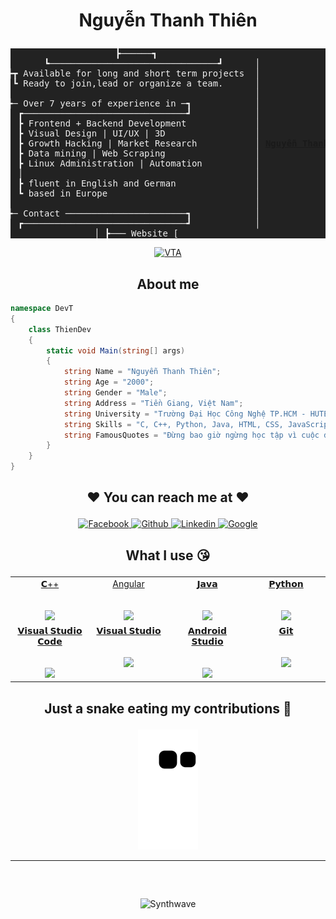 # <p align="center">Nguyễn Thanh Thiên</p>

<pre style="background-color: #222; color: #eee;display: flex; justify-content: center;align-items: center;">
<center style="display: flex; justify-content: center;align-items: center;">
						<span>
						<span style="color: #4FED4F;">[PRIM4T@outreach <span style="color: #eee;">email</span>]$</span> send mail                
						Generating mail...                                
          ┏┓     ┏───┓           ┏────┳───┓       
  ████████┛███████┏██┗████████─███████┗█████████  
                 ┗┛ ┏──┛                          
   ██████┓ ██████ ┏██ ██    ██ ██   ██┓████████   
   ██   ██┓██   ██│██┓███  ███ ██   ██│  ┏██      
   ██████ ┗██████─┛██│████████ ███████┗┳─┫██      
   ██      ██   ██ ██┗██ ██ ██─┛    ██ │ ┗██      
   ██      ██   ██ ██ ██    ██      ██─┛  ██      
                   ┏┛                             
  ████████─███████─██─████████─███████ █████████  
                 ┗─┫  ┏┛ ┏─┛         ┗──┛         
   █▀▀ █▀█ █▀▄ █▀▀ ┗─▄█▄─┛█▀▄ █▀▀ █▀ █─█▀▀ █▄ █   
   █▄▄ █▄█─█▄▀ ██▄    █  ┏█▄▀ ██▄ ▄█ █ █▄█─█ ▀█   </span>
    ┗───┛  ┗─┳─┳┛     │  │     ┗──╋──┛            
             ┗─┻─────┓│┏─┻────────┛               
        ┏────────────┻┻┻─────────────────┓        
 ┏──────┫ <b>Looking for devoted partners?</b>  ┣──────┓ 
 │      ┗────────────────────────────────┛      │ 
 ┣┳ Available for long and short term projects  │ 
 │┗ Ready to join,lead or organize a team.      │ 
 │                                              │ 
 ┣─ Over 7 years of experience in ─┓            │ 
 │ ┏───────────────────────────────┛            │ 
 │ ┣ Frontend + Backend Development             │ 
 │ ┣ Visual Design | UI/UX | 3D                 │ 
 │ ┣ Growth Hacking | Market Research           │ 
 │ ┣ Data mining | Web Scraping                 │ 
 │ ┣ Linux Administration | Automation          │ 
 │ │                                            │ 
 │ ┣ fluent in English and German               │ 
 │ ┗ based in Europe                            │ 
 │                                              │ 
 ┣─ Contact ───────────────────────┓            │ 
 │ ┏───────────────────────────────┛            │ 
 │ ┣─── Website [<b><a href="#">Nguyễn Thanh Thiên</a></b>]                │ 
 │ ┣────── Mail [<b><a href="nguyenthanhthien@astems.co.kr">nguyenthanhthien@astems.co.kr</a></b>]             │ 
 │ ┗──── Book a [<b><a href="https://github.com/astemsThien/astemsThien">DevThien</a></b>]                       │ 
 ┗───┓                                          │ 
     │  ┏────────────────────────────────┓  ┏───┛ 
     ┗──┫ █████████████████████████▓▒░░░ ┣──┛     
        ┗────────────────────────────────┛        
Sending...                                        
Mail delivered ✔                                  
<span style="color: #4FED4F;">[PRIM4T@outreach <span style="color: #eee;">email</span>]$</span> <span class="blinking-cursor">█</span>                        
                                                  
</center>
</pre>


<p align="center">
	<a href="https://github.com/astemsThien">
	<img src="https://i.imgur.com/uZE7aqy.png" width = "200" alt="VTA">
	</a>
</p>

<h2 align="center">About me</h2>

```C#
namespace DevT
{
    class ThienDev
    {
        static void Main(string[] args)
        {
            string Name = "Nguyễn Thanh Thiên";
            string Age = "2000";
            string Gender = "Male";
            string Address = "Tiền Giang, Việt Nam";
            string University = "Trường Đại Học Công Nghệ TP.HCM - HUTECH";
            string Skills = "C, C++, Python, Java, HTML, CSS, JavaScript, PHP, ReactJS, MYSQL, Angular, Svelte";
            string FamousQuotes = "Đừng bao giờ ngừng học tập vì cuộc đời không bao giờ ngừng dạy.";
        }
    }
}
```

## <p align="center">❤️ You can reach me at ❤️</p>

<p align="center">
  <a href="https://www.facebook.com/NguyenThanhThien.Dev">
    <img src="https://www.vectorlogo.zone/logos/facebook/facebook-official.svg" alt="Facebook" height="30" width="30">
  </a>
	
  <a href="https://github.com/astemsThien">
    <img src="https://www.vectorlogo.zone/logos/github/github-tile.svg" alt="Github" height="30" width="30">
  </a>
	
  <a href="https://www.linkedin.com/in/thanh-thi%C3%AAn-nguy%E1%BB%85n-911812266/">
    <img src="https://www.vectorlogo.zone/logos/linkedin/linkedin-icon.svg" alt="Linkedin" height="30" width="30">
  </a>
  
  <a href="mailto:nguyenthanhthien.dev.1602@gmail.com">
    <img src="https://www.vectorlogo.zone/logos/google/google-icon.svg" alt="Google" height="30" width="30">
  </a>
</p>

## <p align="center">What I use 😘</p>

<table align="center">
  <tbody>
    <tr valign="top">
      <td width="20%" align="center">
	<a href="https://devdocs.io/cpp/">
		<span>𝗖++</span><br><br><br>
		<img height="64px" src="https://cdn.worldvectorlogo.com/logos/c.svg">
	 </a>
      </td>
      <td width="20%" align="center">
	 <a href="https://angular.io/docs">
		<span>Angular</span><br><br><br>
		<img height="64px" src="https://w7.pngwing.com/pngs/1014/365/png-transparent-angular-js-full-logo-tech-companies.png">
	 </a>
      </td>
      <td width="20%" align="center">
	<a href="https://docs.oracle.com/java/">
		<span>𝗝𝗮𝘃𝗮</span><br><br><br>
		<img height="64px" src="https://cdn.svgporn.com/logos/java.svg">
	 </a>
      </td>
      <td width="20%" align="center">
	      <a href="https://docs.python.org/3/">
        <span>𝗣𝘆𝘁𝗵𝗼𝗻</span><br><br><br>
        <img height="64px" src="https://cdn.svgporn.com/logos/python.svg">
	      </a>
      </td>
    </tr>
    <tr valign="top">
	<td width="20%" align="center">
		<a href="https://code.visualstudio.com/docs">
        <span>𝗩𝗶𝘀𝘂𝗮𝗹 𝗦𝘁𝘂𝗱𝗶𝗼 𝗖𝗼𝗱𝗲</span><br><br><br>
        <img height="64px" src="https://cdn.worldvectorlogo.com/logos/visual-studio-code-1.svg">
		</a>
      </td>
	<td width="20%" align="center">
		<a href="https://docs.microsoft.com/visualstudio/ide/?view=vs-2019">
        <span>𝗩𝗶𝘀𝘂𝗮𝗹 𝗦𝘁𝘂𝗱𝗶𝗼</span><br><br><br>
        <img height="64px" src="https://cdn.worldvectorlogo.com/logos/visual-studio-2013.svg">
		</a>
      </td>
      <td width="20%" align="center">
	      <a href="https://developer.android.com/docs">
        <span>𝗔𝗻𝗱𝗿𝗼𝗶𝗱 𝗦𝘁𝘂𝗱𝗶𝗼</span><br><br><br>
        <img height="64px" src="https://cdn.worldvectorlogo.com/logos/android-logomark.svg">
	      </a>
      </td>
      <td width="20%" align="center">
	      <a href="https://git-scm.com/doc">
        <span>𝗚𝗶𝘁</span><br><br><br>
        <img height="64px" src="https://cdn.svgporn.com/logos/git-icon.svg">
	      </a>
      </td>
    </tr>
  </tbody>
</table>




## <p align="center">Just a snake eating my contributions 🐍</p>

<p align='center'>
<img src="https://github.com/ngoctienTNT/ngoctienTNT/blob/output/github-contribution-grid-snake.svg">
</p>

<hr>
<br>

##

<p align="center"><img src="https://thumbs.gfycat.com/GoodnaturedFondGaur-size_restricted.gif" alt="Synthwave" height="300" width="500"></p>






